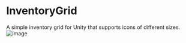 # InventoryGrid
A simple inventory grid for Unity that supports icons of different sizes.
![image](https://github.com/NekoSamural/InventoryGrid-for-Unity/assets/44811270/52a64887-0874-411a-a9c4-6daf61d3416e)
